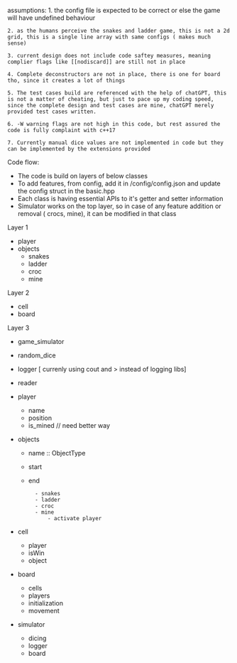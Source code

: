 assumptions:
    1. the config file is expected to be correct or else the game will have undefined behaviour 

    2. as the humans perceive the snakes and ladder game, this is not a 2d grid, this is a single line array with same configs ( makes much sense)

    3. current design does not include code saftey measures, meaning complier flags like [[nodiscard]] are still not in place

    4. Complete deconstructors are not in place, there is one for board tho, since it creates a lot of things

    5. The test cases build are referenced with the help of chatGPT, this is not a matter of cheating, but just to pace up my coding speed, since the complete design and test cases are mine, chatGPT merely provided test cases written.

    6. -W warning flags are not high in this code, but rest assured the code is fully complaint with c++17 
    
    7. Currently manual dice values are not implemented in code but they can be implemented by the extensions provided



Code flow:
- The code is build on layers of below classes
- To add features, from config, add it in /config/config.json and update the config struct in the basic.hpp
- Each class is having essential APIs to it's getter and setter information 
- Simulator works on the top layer, so in case of any feature addition or removal ( crocs, mine), it can be modified in that class



Layer 1
- player
- objects 
    - snakes 
    - ladder
    - croc
    - mine

Layer 2
- cell 
- board

Layer 3 
- game_simulator 

- random_dice
- logger [ currenly using cout and > instead of logging libs]
- reader 


- player
    - name 
    - position 
    - is_mined // need better way 

- objects 
    - name :: ObjectType
    - start
    - end 

            - snakes 
            - ladder 
            - croc
            - mine 
                - activate player

- cell
    - player
    - isWin
    - object

- board 
    - cells
    - players
    - initialization 
    - movement


- simulator 
    - dicing 
    - logger 
    - board 

